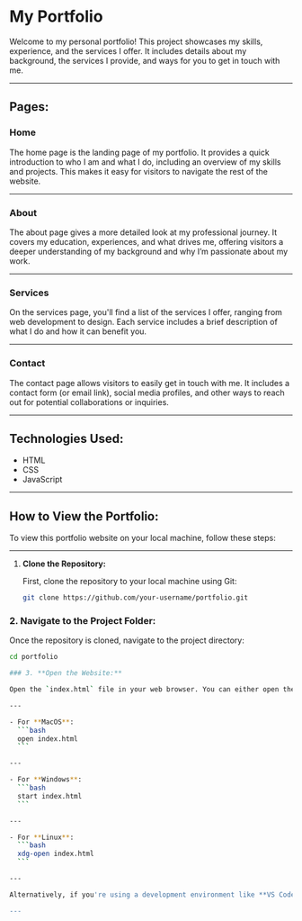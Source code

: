 # My Portfolio

Welcome to my personal portfolio! This project showcases my skills, experience, and the services I offer. It includes details about my background, the services I provide, and ways for you to get in touch with me.

---
## Pages:

### **Home**
The home page is the landing page of my portfolio. It provides a quick introduction to who I am and what I do, including an overview of my skills and projects. This makes it easy for visitors to navigate the rest of the website.

---

### **About**
The about page gives a more detailed look at my professional journey. It covers my education, experiences, and what drives me, offering visitors a deeper understanding of my background and why I’m passionate about my work.

---

### **Services**
On the services page, you'll find a list of the services I offer, ranging from web development to design. Each service includes a brief description of what I do and how it can benefit you.

---

### **Contact**
The contact page allows visitors to easily get in touch with me. It includes a contact form (or email link), social media profiles, and other ways to reach out for potential collaborations or inquiries.

---


## Technologies Used:
- HTML
- CSS
- JavaScript

---

## How to View the Portfolio:

To view this portfolio website on your local machine, follow these steps:

---

1. **Clone the Repository:**

   First, clone the repository to your local machine using Git:

   ```bash
   git clone https://github.com/your-username/portfolio.git

### 2. **Navigate to the Project Folder:**

   Once the repository is cloned, navigate to the project directory:
   ```bash
   cd portfolio

### 3. **Open the Website:**

   Open the `index.html` file in your web browser. You can either open the file directly from your file explorer or use the terminal.

---

   - For **MacOS**:
     ```bash
     open index.html
     ```

---

   - For **Windows**:
     ```bash
     start index.html
     ```

---

   - For **Linux**:
     ```bash
     xdg-open index.html
     ```

---

Alternatively, if you're using a development environment like **VS Code**, you can use the **Live Server** extension to view it.

---

